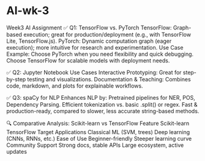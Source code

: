 # AI-wk-3
Week3 AI Assignment
✅ Q1: TensorFlow vs. PyTorch
TensorFlow: Graph-based execution; great for production/deployment (e.g., with TensorFlow Lite, TensorFlow.js).
PyTorch: Dynamic computation graph (eager execution); more intuitive for research and experimentation.
Use Case Example:
Choose PyTorch when you need flexibility and quick debugging.
Choose TensorFlow for scalable models with deployment needs.

✅ Q2: Jupyter Notebook Use Cases
Interactive Prototyping: Great for step-by-step testing and visualizations.
Documentation & Teaching: Combines code, markdown, and plots for explainable workflows.

✅ Q3: spaCy for NLP
Enhances NLP by:
Pretrained pipelines for NER, POS, Dependency Parsing.
Efficient tokenization vs. basic .split() or regex.
Fast & production-ready, compared to slower, less accurate string-based methods.

🔍 Comparative Analysis: Scikit-learn vs TensorFlow
Feature	Scikit-learn	TensorFlow
Target Applications	Classical ML (SVM, trees)	Deep learning (CNNs, RNNs, etc.)
Ease of Use	Beginner-friendly	Steeper learning curve
Community Support	Strong docs, stable APIs	Large ecosystem, active updates

